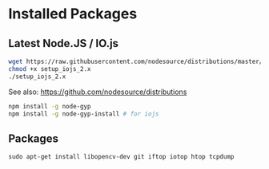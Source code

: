 # Installed Packages

## Latest Node.JS / IO.js

```bash
wget https://raw.githubusercontent.com/nodesource/distributions/master/deb/setup_iojs_2.x
chmod +x setup_iojs_2.x
./setup_iojs_2.x
```

See also: https://github.com/nodesource/distributions

```bash
npm install -g node-gyp
npm install -g node-gyp-install # for iojs
```

## Packages

```
sudo apt-get install libopencv-dev git iftop iotop htop tcpdump
```
